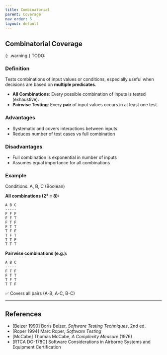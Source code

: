 ```yaml
---
title: Combinatorial
parent: Coverage
nav_order: 5
layout: default
---
```


## Combinatorial Coverage
{: .warning }
TODO:

### Definition

Tests combinations of input values or conditions, especially useful when decisions are based on **multiple predicates**.

* **All Combinations**: Every possible combination of inputs is tested (exhaustive).
* **Pairwise Testing**: Every **pair** of input values occurs in at least one test.

### Advantages

* Systematic and covers interactions between inputs
* Reduces number of test cases vs full combination

### Disadvantages

* Full combination is exponential in number of inputs
* Assumes equal importance for all combinations

### Example

Conditions: A, B, C (Boolean)

**All combinations (2³ = 8):**

```text
A B C
-----
F F F
F F T
F T F
F T T
T F F
T F T
T T F
T T T
```

**Pairwise combinations (e.g.):**

```text
A B C
-----
F F F
F T T
T F T
T T F
```

✅ Covers all pairs (A-B, A-C, B-C)

---

## References

* \[Beizer 1990] Boris Beizer, *Software Testing Techniques*, 2nd ed.
* \[Roper 1994] Marc Roper, *Software Testing*
* \[McCabe] Thomas McCabe, *A Complexity Measure* (1976)
* \[RTCA DO-178C] Software Considerations in Airborne Systems and Equipment Certification

